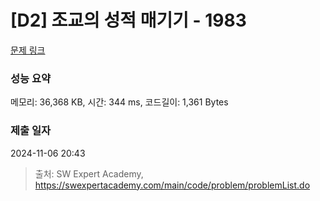 # [D2] 조교의 성적 매기기 - 1983 

[문제 링크](https://swexpertacademy.com/main/code/problem/problemDetail.do?contestProbId=AV5PwGK6AcIDFAUq) 

### 성능 요약

메모리: 36,368 KB, 시간: 344 ms, 코드길이: 1,361 Bytes

### 제출 일자

2024-11-06 20:43



> 출처: SW Expert Academy, https://swexpertacademy.com/main/code/problem/problemList.do